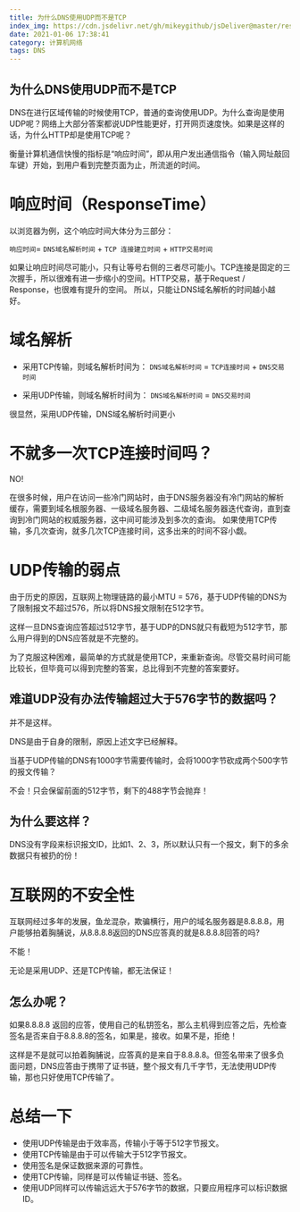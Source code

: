 ```yaml
---
title: 为什么DNS使用UDP而不是TCP
index_img: https://cdn.jsdelivr.net/gh/mikeygithub/jsDeliver@master/resource/img/dns.jpeg
date: 2021-01-06 17:38:41
category: 计算机网络
tags: DNS
---
```


## 为什么DNS使用UDP而不是TCP

DNS在进行区域传输的时候使用TCP，普通的查询使用UDP。为什么查询是使用UDP呢？网络上大部分答案都说UDP性能更好，打开网页速度快。如果是这样的话，为什么HTTP却是使用TCP呢？

<p class="note note-primary">
    衡量计算机通信快慢的指标是“响应时间”，即从用户发出通信指令（输入网址敲回车键）开始，到用户看到完整页面为止，所流逝的时间。
</p>

# 响应时间（ResponseTime）

以浏览器为例，这个响应时间大体分为三部分：

`响应时间`= `DNS域名解析时间` + `TCP 连接建立时间` + `HTTP交易时间`
 
如果让响应时间尽可能小，只有让等号右侧的三者尽可能小。TCP连接是固定的三次握手，所以很难有进一步缩小的空间。HTTP交易，基于Request / Response，也很难有提升的空间。 所以，只能让DNS域名解析的时间越小越好。

# 域名解析

- 采用TCP传输，则域名解析时间为：  `DNS域名解析时间` = `TCP连接时间` + `DNS交易时间`

- 采用UDP传输，则域名解析时间为：  `DNS域名解析时间` = `DNS交易时间`

<p class="note note-danger">
  很显然，采用UDP传输，DNS域名解析时间更小  
</p>

# 不就多一次TCP连接时间吗？

NO!

在很多时候，用户在访问一些冷门网站时，由于DNS服务器没有冷门网站的解析缓存，需要到域名根服务器、一级域名服务器、二级域名服务器迭代查询，直到查询到冷门网站的权威服务器，这中间可能涉及到多次的查询。 如果使用TCP传输，多几次查询，就多几次TCP连接时间，这多出来的时间不容小觑。

# UDP传输的弱点

由于历史的原因，互联网上物理链路的最小MTU = 576，基于UDP传输的DNS为了限制报文不超过576，所以将DNS报文限制在512字节。

这样一旦DNS查询应答超过512字节，基于UDP的DNS就只有截短为512字节，那么用户得到的DNS应答就是不完整的。

为了克服这种困难，最简单的方式就是使用TCP，来重新查询。尽管交易时间可能比较长，但毕竟可以得到完整的答案，总比得到不完整的答案要好。

## 难道UDP没有办法传输超过大于576字节的数据吗？

并不是这样。

DNS是由于自身的限制，原因上述文字已经解释。

当基于UDP传输的DNS有1000字节需要传输时，会将1000字节砍成两个500字节的报文传输？

不会！只会保留前面的512字节，剩下的488字节会抛弃！

## 为什么要这样？

DNS没有字段来标识报文ID，比如1、2、3，所以默认只有一个报文，剩下的多余数据只有被扔的份！

# 互联网的不安全性

互联网经过多年的发展，鱼龙混杂，欺骗横行，用户的域名服务器是8.8.8.8，用户能够拍着胸脯说，从8.8.8.8返回的DNS应答真的就是8.8.8.8回答的吗?

不能！

无论是采用UDP、还是TCP传输，都无法保证！

## 怎么办呢？

如果8.8.8.8 返回的应答，使用自己的私钥签名，那么主机得到应答之后，先检查签名是否来自于8.8.8.8的签名，如果是，接收。如果不是，拒绝！

这样是不是就可以拍着胸脯说，应答真的是来自于8.8.8.8。但签名带来了很多负面问题，DNS应答由于携带了证书链，整个报文有几千字节，无法使用UDP传输，那也只好使用TCP传输了。

 

# 总结一下

- 使用UDP传输是由于效率高，传输小于等于512字节报文。
- 使用TCP传输是由于可以传输大于512字节报文。
- 使用签名是保证数据来源的可靠性。
- 使用TCP传输，同样是可以传输证书链、签名。
- 使用UDP同样可以传输远远大于576字节的数据，只要应用程序可以标识数据ID。    


 
